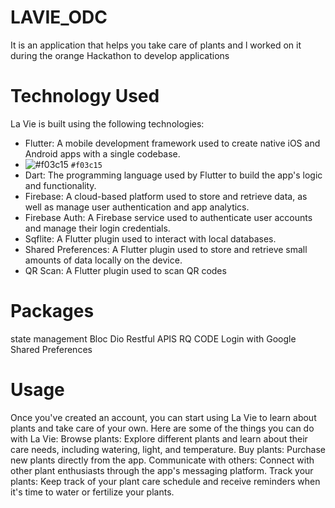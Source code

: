 # LAVIE_ODC
It is an application that helps you take care of plants and l worked on it during the orange Hackathon to develop applications
# Technology Used
La Vie is built using the following technologies:
- Flutter: A mobile development framework used to create native iOS and Android apps with a single codebase.
- ![#f03c15](https://via.placeholder.com/15/f03c15/f03c15.png) `#f03c15`
- Dart: The programming language used by Flutter to build the app's logic and functionality.
- Firebase: A cloud-based platform used to store and retrieve data, as well as manage user authentication and app analytics.
- Firebase Auth: A Firebase service used to authenticate user accounts and manage their login credentials.
- Sqflite: A Flutter plugin used to interact with local databases.
- Shared Preferences: A Flutter plugin used to store and retrieve small amounts of data locally on the device.
- QR Scan: A Flutter plugin used to scan QR codes
# Packages
 state management Bloc
  Dio 
  Restful APIS
  RQ CODE 
  Login with Google
  Shared Preferences
  # Usage
Once you've created an account, you can start using La Vie to learn about plants and take care of your own. Here are some of the things you can do with La Vie:
Browse plants: Explore different plants and learn about their care needs, including watering, light, and temperature.
Buy plants: Purchase new plants directly from the app.
Communicate with others: Connect with other plant enthusiasts through the app's messaging platform.
Track your plants: Keep track of your plant care schedule and receive reminders when it's time to water or fertilize your plants.
